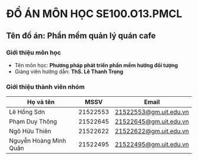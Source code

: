 # ĐỒ ÁN MÔN HỌC SE100.O13.PMCL
## Tên đồ án: Phần mềm quản lý quán cafe

### Giới thiệu môn học
- Tên môn học: **Phương pháp phát triển phần mềm hướng đối tượng**
- Giảng viên hướng dẫn: **ThS. Lê Thanh Trọng**

### Giới thiệu thành viên nhóm
|Họ và tên|MSSV|Email|
|-|-|-|
|Lê Hồng Sơn|21522553| 21522553@gm.uit.edu.vn|
|Phạm Duy Thông|21522645| 21522645@gm.uit.edu.vn|
|Ngô Hữu Thiên|21522622| 21522622@gm.uit.edu.vn|
|Nguyễn Hoàng Minh Quân| 21522495| 21522495@gm.uit.edu.vn|

